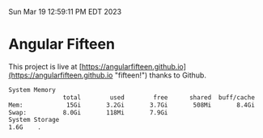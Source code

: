 Sun Mar 19 12:59:11 PM EDT 2023

# Angular Fifteen


This project is live at [https://angularfifteen.github.io](https://angularfifteen.github.io "fifteen!") thanks to Github.

```bash
System Memory
               total        used        free      shared  buff/cache   available
Mem:            15Gi       3.2Gi       3.7Gi       508Mi       8.4Gi        11Gi
Swap:          8.0Gi       118Mi       7.9Gi
System Storage
1.6G	.
```
